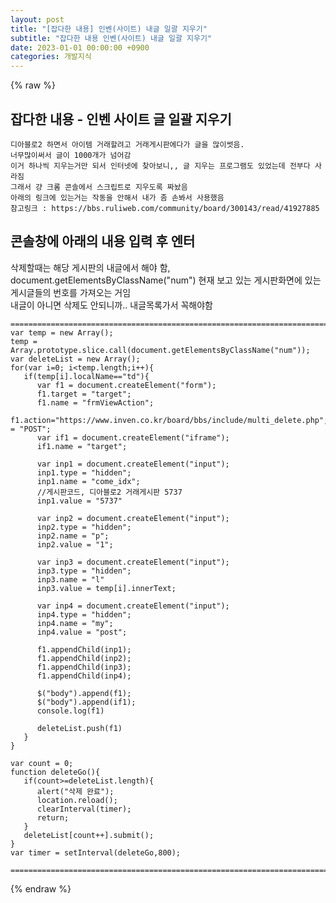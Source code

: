 ```yaml
---
layout: post
title: "[잡다한 내용] 인벤(사이트) 내글 일괄 지우기"
subtitle: "잡다한 내용 인벤(사이트) 내글 일괄 지우기"
date: 2023-01-01 00:00:00 +0900
categories: 개발지식
---
```

{% raw %}
## 잡다한 내용 - 인벤 사이트 글 일괄 지우기  
  
	디아블로2 하면서 아이템 거래할려고 거래게시판에다가 글을 많이썻음.  
	너무많이써서 글이 1000개가 넘어감  
	이거 하나씩 지우는거만 되서 인터넷에 찾아보니,, 글 지우는 프로그램도 있었는데 전부다 사라짐  
	그래서 걍 크롬 콘솔에서 스크립트로 지우도록 짜놨음  
	아래의 링크에 있는거는 작동을 안해서 내가 좀 손봐서 사용했음  
	참고링크 : https://bbs.ruliweb.com/community/board/300143/read/41927885  
  
## 콘솔창에 아래의 내용 입력 후 엔터  
  
삭제할때는 해당 게시판의 내글에서 해야 함,  
document.getElementsByClassName("num") 현재 보고 있는 게시판화면에 있는 게시글들의 번호를 가져오는 거임  
내글이 아니면 삭제도 안되니까.. 내글목록가서 꼭해야함  
  
	======================================================================================================  
	var temp = new Array();  
	temp = Array.prototype.slice.call(document.getElementsByClassName("num"));  
	var deleteList = new Array();  
	for(var i=0; i<temp.length;i++){  
	   if(temp[i].localName=="td"){  
		  var f1 = document.createElement("form");  
		  f1.target = "target";  
		  f1.name = "frmViewAction";  
		  f1.action="https://www.inven.co.kr/board/bbs/include/multi_delete.php";f1.method = "POST";  
		  var if1 = document.createElement("iframe");  
		  if1.name = "target";  
  
		  var inp1 = document.createElement("input");  
		  inp1.type = "hidden";  
		  inp1.name = "come_idx";  
		  //게시판코드, 디아블로2 거래게시판 5737  
		  inp1.value = "5737"  
  
		  var inp2 = document.createElement("input");  
		  inp2.type = "hidden";  
		  inp2.name = "p";  
		  inp2.value = "1";  
  
		  var inp3 = document.createElement("input");  
		  inp3.type = "hidden";  
		  inp3.name = "l"  
		  inp3.value = temp[i].innerText;  
  
		  var inp4 = document.createElement("input");  
		  inp4.type = "hidden";  
		  inp4.name = "my";  
		  inp4.value = "post";  
  
		  f1.appendChild(inp1);  
		  f1.appendChild(inp2);  
		  f1.appendChild(inp3);  
		  f1.appendChild(inp4);  
  
		  $("body").append(f1);  
		  $("body").append(if1);  
		  console.log(f1)  
  
		  deleteList.push(f1)  
	   }  
	}  
  
	var count = 0;  
	function deleteGo(){  
	   if(count>=deleteList.length){  
		  alert("삭제 완료");  
		  location.reload();  
		  clearInterval(timer);  
		  return;  
	   }  
	   deleteList[count++].submit();  
	}  
	var timer = setInterval(deleteGo,800);  
  
	======================================================================================================  

{% endraw %}
